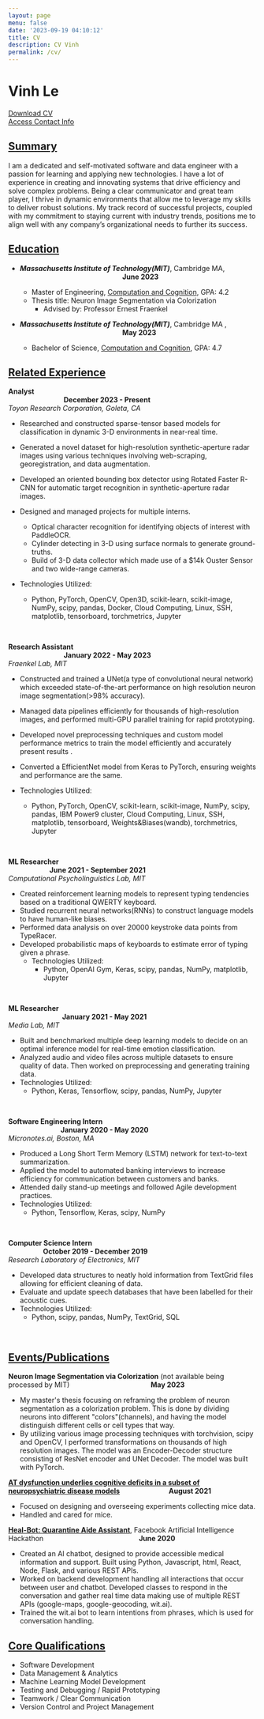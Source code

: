 ```yaml
---
layout: page
menu: false
date: '2023-09-19 04:10:12'
title: CV
description: CV Vinh
permalink: /cv/
---
```


# Vinh Le <br>
[Download CV](https://drive.google.com/uc?export=download&id=1zwIQNAmbN7xgzJZk7983cEWwcpk5m70L) <br>
[Access Contact Info](/contact)
## <u>Summary</u> <br>
I am a dedicated and self-motivated software and data engineer with a passion for learning and applying new technologies. I have a lot of experience in creating and innovating
 systems that drive efficiency and solve complex problems. Being a clear communicator and great team player, I thrive in dynamic environments that allow me to leverage my skills to deliver robust solutions.
My track record of successful projects, coupled with my commitment to staying current with industry trends, positions me to align well with any company’s organizational needs to further its success. <br>
## <u>Education</u> <br>
* _**Massachusetts Institute of Technology(MIT)**_, Cambridge MA, &ensp; &ensp; &ensp; &ensp; &ensp; &ensp; &ensp; &ensp; &ensp; &ensp; &ensp; &ensp; &ensp; &ensp; &ensp; &ensp; &ensp; &ensp; &ensp; &ensp; &ensp; &ensp; &ensp; &ensp; **June 2023**

  - Master of Engineering, [Computation and Cognition](https://catalog.mit.edu/interdisciplinary/undergraduate-programs/degrees/computation-cognition/), GPA: 4.2
  - Thesis title: Neuron Image Segmentation via Colorization
    - Advised by: Professor Ernest Fraenkel 

* _**Massachusetts Institute of Technology(MIT)**_, Cambridge MA , &ensp; &ensp; &ensp; &ensp; &ensp; &ensp; &ensp; &ensp; &ensp; &ensp; &ensp; &ensp; &ensp; &ensp; &ensp; &ensp; &ensp; &ensp; &ensp; &ensp; &ensp; &ensp; &ensp; &ensp; **May 2023**
  - Bachelor of Science, [Computation and Cognition](https://catalog.mit.edu/interdisciplinary/undergraduate-programs/degrees/computation-cognition/), GPA: 4.7 <br>  

## <u>Related Experience</u> <br>
**Analyst**  &ensp; &ensp; &ensp; &ensp; &ensp; &ensp; &ensp; &ensp; &ensp; &ensp; &ensp; &ensp; &ensp; &ensp; &ensp; &ensp; &ensp; &ensp; &ensp; &ensp; &ensp; &ensp; &ensp; &ensp; &ensp; &ensp; &ensp; &ensp; &ensp; &ensp; &ensp; &ensp; &ensp; &ensp; &ensp; &ensp; &ensp; &ensp; &ensp; &ensp; &ensp; &ensp; &ensp; &ensp; &ensp; &ensp; &ensp; &ensp; &ensp; &ensp; &ensp;&ensp;**December 2023 - Present**
<br>
_Toyon Research Corporation, Goleta, CA_ <br>
* Researched and constructed sparse-tensor based models for classification in dynamic 3-D environments in near-real time.

* Generated a novel dataset for high-resolution synthetic-aperture radar images using various techniques involving web-scraping, georegistration, and data augmentation.

* Developed an oriented bounding box detector using Rotated Faster R-CNN for automatic target recognition in synthetic-aperture radar images.

* Designed and managed projects for multiple interns.
  * Optical character recognition for identifying objects of interest with PaddleOCR. 
  * Cylinder detecting in 3-D using surface normals to generate ground-truths.
  * Build of 3-D data collector which made use of a $14k Ouster Sensor and two wide-range cameras.

* Technologies Utilized:
  * Python, PyTorch, OpenCV, Open3D, scikit-learn, scikit-image, NumPy, scipy, pandas, Docker, Cloud Computing, Linux, SSH, matplotlib, tensorboard, torchmetrics, Jupyter
<br>
  
**Research Assistant**  &ensp; &ensp; &ensp; &ensp; &ensp; &ensp; &ensp; &ensp; &ensp; &ensp; &ensp; &ensp; &ensp; &ensp; &ensp; &ensp; &ensp; &ensp; &ensp; &ensp; &ensp; &ensp; &ensp; &ensp; &ensp; &ensp; &ensp; &ensp; &ensp; &ensp; &ensp; &ensp; &ensp; &ensp; &ensp; &ensp; &ensp; &ensp; &ensp; &ensp; &ensp; &ensp; &ensp;&ensp;**January 2022 - May 2023**
<br>
_Fraenkel Lab, MIT_ <br>
* Constructed and trained a UNet(a type of convolutional neural network) which exceeded state-of-the-art performance on high resolution neuron image segmentation(>98% accuracy).

* Managed data pipelines efficiently for thousands of high-resolution images, and performed multi-GPU parallel training for rapid prototyping.

* Developed novel preprocessing techniques and custom model performance metrics to train the model efficiently and accurately present results .

* Converted a EfficientNet model from Keras to PyTorch, ensuring weights and performance are the same.
* Technologies Utilized:
  * Python, PyTorch, OpenCV, scikit-learn, scikit-image, NumPy, scipy, pandas, IBM Power9 cluster, Cloud Computing, Linux, SSH, matplotlib, tensorboard, Weights&Biases(wandb), torchmetrics, Jupyter
<br>

**ML Researcher** &ensp; &ensp; &ensp; &ensp; &ensp; &ensp; &ensp; &ensp; &ensp; &ensp; &ensp; &ensp; &ensp; &ensp; &ensp; &ensp; &ensp; &ensp; &ensp; &ensp; &ensp; &ensp; &ensp; &ensp; &ensp; &ensp; &ensp; &ensp; &ensp; &ensp; &ensp;&ensp;&ensp; &ensp; &ensp; &ensp; &ensp; &ensp; &ensp; &ensp; &ensp; &ensp; &ensp; &ensp; &ensp;**June 2021 - September 2021**
<br> 
_Computational Psycholinguistics Lab, MIT_<br>
* Created reinforcement learning models to represent typing tendencies based on a traditional QWERTY keyboard.
* Studied recurrent neural networks(RNNs) to construct language models to have human-like biases.
* Performed data analysis on over 20000 keystroke data points from TypeRacer.
* Developed probabilistic maps of keyboards to estimate error of typing given a phrase.
  * Technologies Utilized:
    * Python, OpenAI Gym, Keras, scipy, pandas, NumPy, matplotlib, Jupyter
<br>

**ML Researcher** &ensp; &ensp; &ensp; &ensp; &ensp; &ensp; &ensp; &ensp; &ensp; &ensp; &ensp; &ensp; &ensp; &ensp; &ensp; &ensp; &ensp; &ensp; &ensp; &ensp; &ensp; &ensp; &ensp; &ensp; &ensp; &ensp; &ensp; &ensp; &ensp; &ensp; &ensp; &ensp; &ensp; &ensp; &ensp; &ensp; &ensp; &ensp; &ensp; &ensp; &ensp; &ensp; &ensp; &ensp; &ensp; &ensp; **January 2021 - May 2021**
<br>
_Media Lab, MIT_<br>
* Built and benchmarked multiple deep learning models to decide on an optimal inference model for real-time emotion classification.
* Analyzed audio and video files across multiple datasets to ensure quality of data. Then worked on preprocessing and generating training data.
* Technologies Utilized:
  * Python, Keras, Tensorflow, scipy, pandas, NumPy, Jupyter
<br>

**Software Engineering Intern** &ensp; &ensp; &ensp; &ensp; &ensp; &ensp; &ensp; &ensp; &ensp; &ensp; &ensp; &ensp; &ensp; &ensp; &ensp; &ensp; &ensp; &ensp; &ensp; &ensp; &ensp; &ensp; &ensp; &ensp; &ensp; &ensp; &ensp; &ensp; &ensp; &ensp; &ensp; &ensp; &ensp; &ensp; &ensp; &ensp; &ensp; &nbsp; **January 2020 - May 2020**
<br>
_Micronotes.ai, Boston, MA_<br>
* Produced a Long Short Term Memory (LSTM) network for text-to-text summarization.
* Applied the model to automated banking interviews to increase efficiency for communication between customers and banks.
* Attended daily stand-up meetings and followed Agile development practices.
* Technologies Utilized:
  * Python, Tensorflow, Keras, scipy, NumPy
<br>

**Computer Science Intern**  &ensp; &ensp; &ensp; &ensp; &ensp; &ensp; &ensp; &ensp; &ensp; &ensp; &ensp; &ensp; &ensp; &ensp; &ensp; &ensp; &ensp; &ensp; &ensp; &ensp; &ensp; &ensp; &ensp; &ensp; &ensp; &ensp; &ensp; &ensp; &ensp; &ensp; &ensp; &ensp; &ensp; &ensp; &ensp; &nbsp; &nbsp; **October 2019 - December 2019**
<br>
_Research Laboratory of Electronics, MIT_<br>
* Developed data structures to neatly hold information from TextGrid files allowing for efficient cleaning of data.
* Evaluate and update speech databases that have been labelled for their acoustic cues.
* Technologies Utilized:
  * Python, scipy, pandas, NumPy, TextGrid, SQL
<br>
  
## <u>Events/Publications</u><br>
**Neuron Image Segmentation via Colorization** (not available being processed by MIT) &ensp; &ensp; &ensp; &ensp; &ensp; &ensp; &ensp; &ensp; &ensp; &ensp; &ensp; &ensp; &ensp; &ensp;&nbsp;&nbsp; **May 2023**
<br>
* My master's thesis focusing on reframing the problem of neuron segmentation as a colorization problem. This is done by dividing neurons into different "colors"(channels), and having the model distinguish different cells or cell types that way.  
* By utilizing various image processing techniques with torchvision, scipy and OpenCV, I performed transformations on thousands of high resolution images. The model was an Encoder-Decoder structure consisting of ResNet encoder and UNet Decoder. The model was built with PyTorch. 

**[AT dysfunction underlies cognitive deficits in a subset of neuropsychiatric disease models](https://pubmed.ncbi.nlm.nih.gov/34197733/)**  &nbsp;&nbsp;&nbsp;&ensp; &ensp; &ensp; &ensp; &ensp; &ensp; &ensp; &ensp;**August 2021**
<br>
* Focused on designing and overseeing experiments collecting mice data.
* Handled and cared for mice.

**[Heal-Bot: Quarantine Aide Assistant](https://devpost.com/software/a-m7lzpr)**, Facebook Artificial Intelligence Hackathon  &nbsp;&nbsp;&ensp; &ensp; &ensp; &ensp; &ensp; &ensp; &ensp; &ensp; &ensp; &ensp; &ensp; &ensp; &ensp; &ensp; &ensp; &ensp; &ensp;**June 2020**
<br>
* Created an AI chatbot, designed to provide accessible medical information and support. Built using Python, Javascript, html, React, Node, Flask, and various REST APIs.
* Worked on backend development handling all interactions that occur between user and chatbot. Developed classes to respond in the conversation and gather real time data making use of multiple REST APIs (google-maps, google-geocoding, wit.ai).  
* Trained the wit.ai bot to learn intentions from phrases, which is used for conversation handling.

[//]: # (Worked with a group of 4 Students to duplicate a game with an Arduino. Oversaw integration of gyroscope & accelerometer data for throwing mechanics. Made use of Python SQL to organize GPS, image, and player data.)

[//]: # (&#40;The URL isn't available because it was done under MIT Github&#41;)



## <u>Core Qualifications</u> <br>
* Software Development
* Data Management & Analytics
* Machine Learning Model Development
* Testing and Debugging / Rapid Prototyping
* Teamwork / Clear Communication
* Version Control and Project Management
 

